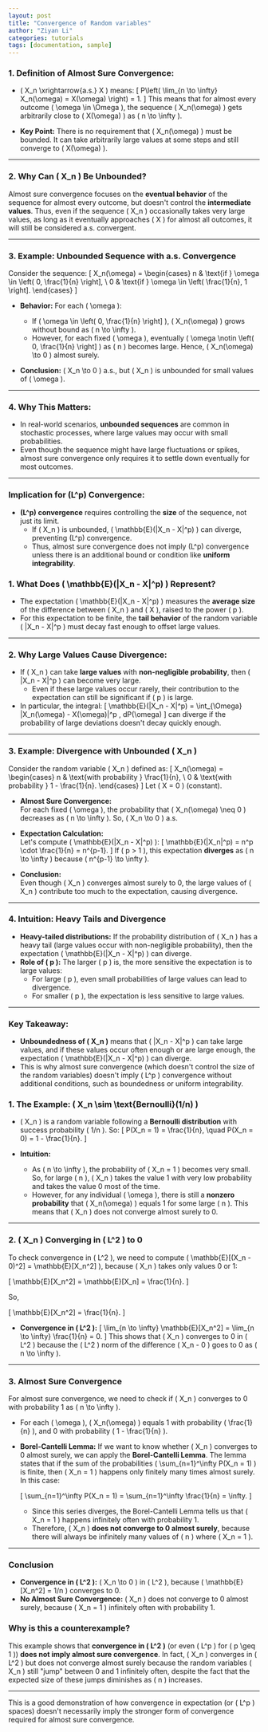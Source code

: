 ```yaml
---
layout: post
title: "Convergence of Random variables"
author: "Ziyan Li"
categories: tutorials
tags: [documentation, sample]
---
```



### **1. Definition of Almost Sure Convergence:**

- \( X_n \xrightarrow{a.s.} X \) means:
  \[
  P\left( \lim_{n \to \infty} X_n(\omega) = X(\omega) \right) = 1.
  \]
  This means that for almost every outcome \( \omega \in \Omega \), the sequence \( X_n(\omega) \) gets arbitrarily close to \( X(\omega) \) as \( n \to \infty \).

- **Key Point:** There is no requirement that \( X_n(\omega) \) must be bounded. It can take arbitrarily large values at some steps and still converge to \( X(\omega) \).

---

### **2. Why Can \( X_n \) Be Unbounded?**

Almost sure convergence focuses on the **eventual behavior** of the sequence for almost every outcome, but doesn't control the **intermediate values**. Thus, even if the sequence \( X_n \) occasionally takes very large values, as long as it eventually approaches \( X \) for almost all outcomes, it will still be considered a.s. convergent.

---

### **3. Example: Unbounded Sequence with a.s. Convergence**

Consider the sequence:
\[
X_n(\omega) = 
\begin{cases} 
n & \text{if } \omega \in \left( 0, \frac{1}{n} \right], \\
0 & \text{if } \omega \in \left( \frac{1}{n}, 1 \right].
\end{cases}
\]

- **Behavior:** For each \( \omega \):
  - If \( \omega \in \left( 0, \frac{1}{n} \right] \), \( X_n(\omega) \) grows without bound as \( n \to \infty \).
  - However, for each fixed \( \omega \), eventually \( \omega \notin \left( 0, \frac{1}{n} \right] \) as \( n \) becomes large. Hence, \( X_n(\omega) \to 0 \) almost surely.

- **Conclusion:** \( X_n \to 0 \) a.s., but \( X_n \) is unbounded for small values of \( \omega \).

---

### **4. Why This Matters:**

- In real-world scenarios, **unbounded sequences** are common in stochastic processes, where large values may occur with small probabilities.
- Even though the sequence might have large fluctuations or spikes, almost sure convergence only requires it to settle down eventually for most outcomes.

---

### **Implication for \(L^p\) Convergence:**

- **\(L^p\) convergence** requires controlling the **size** of the sequence, not just its limit.
  - If \( X_n \) is unbounded, \( \mathbb{E}(|X_n - X|^p) \) can diverge, preventing \(L^p\) convergence.
  - Thus, almost sure convergence does not imply \(L^p\) convergence unless there is an additional bound or condition like **uniform integrability**.
 

### **1. What Does \( \mathbb{E}(|X_n - X|^p) \) Represent?**

- The expectation \( \mathbb{E}(|X_n - X|^p) \) measures the **average size** of the difference between \( X_n \) and \( X \), raised to the power \( p \).
- For this expectation to be finite, the **tail behavior** of the random variable \( |X_n - X|^p \) must decay fast enough to offset large values.

---

### **2. Why Large Values Cause Divergence:**

- If \( X_n \) can take **large values** with **non-negligible probability**, then \( |X_n - X|^p \) can become very large.
  - Even if these large values occur rarely, their contribution to the expectation can still be significant if \( p \) is large.
- In particular, the integral:
  \[
  \mathbb{E}(|X_n - X|^p) = \int_{\Omega} |X_n(\omega) - X(\omega)|^p \, dP(\omega)
  \]
  can diverge if the probability of large deviations doesn't decay quickly enough.

---

### **3. Example: Divergence with Unbounded \( X_n \)**

Consider the random variable \( X_n \) defined as:
\[
X_n(\omega) = 
\begin{cases} 
n & \text{with probability } \frac{1}{n}, \\
0 & \text{with probability } 1 - \frac{1}{n}.
\end{cases}
\]
Let \( X = 0 \) (constant).

- **Almost Sure Convergence:**  
  For each fixed \( \omega \), the probability that \( X_n(\omega) \neq 0 \) decreases as \( n \to \infty \). So, \( X_n \to 0 \) a.s.

- **Expectation Calculation:**  
  Let's compute \( \mathbb{E}(|X_n - X|^p) \):
  \[
  \mathbb{E}(|X_n|^p) = n^p \cdot \frac{1}{n} = n^{p-1}.
  \]
  If \( p > 1 \), this expectation **diverges** as \( n \to \infty \) because \( n^{p-1} \to \infty \).

- **Conclusion:**  
  Even though \( X_n \) converges almost surely to 0, the large values of \( X_n \) contribute too much to the expectation, causing divergence.

---

### **4. Intuition: Heavy Tails and Divergence**

- **Heavy-tailed distributions:** If the probability distribution of \( X_n \) has a heavy tail (large values occur with non-negligible probability), then the expectation \( \mathbb{E}(|X_n - X|^p) \) can diverge.
- **Role of \( p \):** The larger \( p \) is, the more sensitive the expectation is to large values:
  - For large \( p \), even small probabilities of large values can lead to divergence.
  - For smaller \( p \), the expectation is less sensitive to large values.

---

### **Key Takeaway:**
- **Unboundedness of \( X_n \)** means that \( |X_n - X|^p \) can take large values, and if these values occur often enough or are large enough, the expectation \( \mathbb{E}(|X_n - X|^p) \) can diverge.
- This is why almost sure convergence (which doesn't control the size of the random variables) doesn't imply \( L^p \) convergence without additional conditions, such as boundedness or uniform integrability.



### **1. The Example: \( X_n \sim \text{Bernoulli}(1/n) \)**

- \( X_n \) is a random variable following a **Bernoulli distribution** with success probability \( 1/n \). So:
  \[
  P(X_n = 1) = \frac{1}{n}, \quad P(X_n = 0) = 1 - \frac{1}{n}.
  \]
  
- **Intuition:**
  - As \( n \to \infty \), the probability of \( X_n = 1 \) becomes very small. So, for large \( n \), \( X_n \) takes the value 1 with very low probability and takes the value 0 most of the time.
  - However, for any individual \( \omega \), there is still a **nonzero probability** that \( X_n(\omega) \) equals 1 for some large \( n \). This means that \( X_n \) does not converge almost surely to 0.

---

### **2. \( X_n \) Converging in \( L^2 \) to 0**

To check convergence in \( L^2 \), we need to compute \( \mathbb{E}[(X_n - 0)^2] = \mathbb{E}[X_n^2] \), because \( X_n \) takes only values 0 or 1:

\[
\mathbb{E}[X_n^2] = \mathbb{E}[X_n] = \frac{1}{n}.
\]

So,

\[
\mathbb{E}[X_n^2] = \frac{1}{n}.
\]

- **Convergence in \( L^2 \):**
  \[
  \lim_{n \to \infty} \mathbb{E}[X_n^2] = \lim_{n \to \infty} \frac{1}{n} = 0.
  \]
  This shows that \( X_n \) converges to 0 in \( L^2 \) because the \( L^2 \) norm of the difference \( X_n - 0 \) goes to 0 as \( n \to \infty \).

---

### **3. Almost Sure Convergence**

For almost sure convergence, we need to check if \( X_n \) converges to 0 with probability 1 as \( n \to \infty \).

- For each \( \omega \), \( X_n(\omega) \) equals 1 with probability \( \frac{1}{n} \), and 0 with probability \( 1 - \frac{1}{n} \).
  
- **Borel-Cantelli Lemma:**
  If we want to know whether \( X_n \) converges to 0 almost surely, we can apply the **Borel-Cantelli Lemma**. The lemma states that if the sum of the probabilities \( \sum_{n=1}^\infty P(X_n = 1) \) is finite, then \( X_n = 1 \) happens only finitely many times almost surely. In this case:

  \[
  \sum_{n=1}^\infty P(X_n = 1) = \sum_{n=1}^\infty \frac{1}{n} = \infty.
  \]

  - Since this series diverges, the Borel-Cantelli Lemma tells us that \( X_n = 1 \) happens infinitely often with probability 1.
  - Therefore, \( X_n \) **does not converge to 0 almost surely**, because there will always be infinitely many values of \( n \) where \( X_n = 1 \).

---

### **Conclusion**

- **Convergence in \( L^2 \):** \( X_n \to 0 \) in \( L^2 \), because \( \mathbb{E}[X_n^2] = 1/n \) converges to 0.
- **No Almost Sure Convergence:** \( X_n \) does not converge to 0 almost surely, because \( X_n = 1 \) infinitely often with probability 1.

### **Why is this a counterexample?**

This example shows that **convergence in \( L^2 \)** (or even \( L^p \) for \( p \geq 1 \)) **does not imply almost sure convergence**. In fact, \( X_n \) converges in \( L^2 \) but does not converge almost surely because the random variables \( X_n \) still "jump" between 0 and 1 infinitely often, despite the fact that the expected size of these jumps diminishes as \( n \) increases.

---

This is a good demonstration of how convergence in expectation (or \( L^p \) spaces) doesn't necessarily imply the stronger form of convergence required for almost sure convergence.



